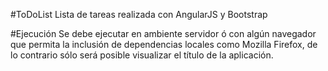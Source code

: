 #ToDoList
Lista de tareas realizada con AngularJS y Bootstrap

#Ejecución
Se debe ejecutar en ambiente servidor ó con algún navegador que permita la inclusión de dependencias locales como Mozilla Firefox, de lo contrario sólo será posible visualizar el título de la aplicación.